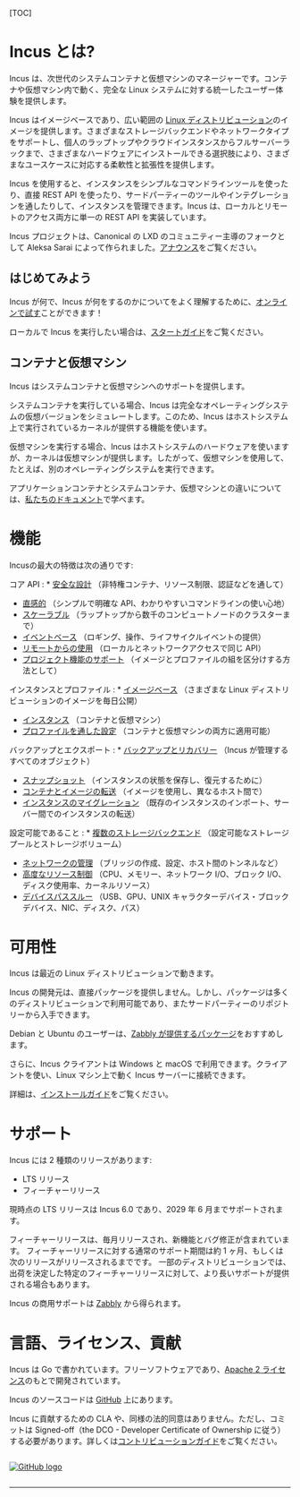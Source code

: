 [TOC]

# Incus とは? <!-- What is Incus? -->
<!--
Incus is a next generation system container and virtual machine manager. It offers a unified user experience around full Linux systems running inside containers or virtual machines.
-->
Incus は、次世代のシステムコンテナと仮想マシンのマネージャーです。コンテナや仮想マシン内で動く、完全な Linux システムに対する統一したユーザー体験を提供します。

<!--
Incus is image based and provides images for a [wide number of Linux distributions](https://images.linuxcontainers.org). It provides flexibility and scalability for various use cases, with support for different storage backends and network types and the option to install on hardware ranging from an individual laptop or cloud instance to a full server rack.
-->
Incus はイメージベースであり、広い範囲の [Linux ディストリビューション](https://images.linuxcontainers.org)のイメージを提供します。さまざまなストレージバックエンドやネットワークタイプをサポートし、個人のラップトップやクラウドインスタンスからフルサーバーラックまで、さまざまなハードウェアにインストールできる選択肢により、さまざまなユースケースに対応する柔軟性と拡張性を提供します。

<!--
When using Incus, you can manage your instances (containers and VMs) with a simple command line tool, directly through the REST API or by using third-party tools and integrations. Incus implements a single REST API for both local and remote access.
-->
Incus を使用すると、インスタンスをシンプルなコマンドラインツールを使ったり、直接 REST API を使ったり、サードパーティーのツールやインテグレーションを通したりして、インスタンスを管理できます。Incus は、ローカルとリモートのアクセス両方に単一の REST API を実装しています。

<!--
The Incus project was created by Aleksa Sarai as a community driven fork of Canonical's LXD. See here for the [announcement](/incus/announcement/).
-->
Incus プロジェクトは、Canonical の LXD のコミュニティー主導のフォークとして Aleksa Sarai によって作られました。[アナウンス](/ja/incus/announcement/)をご覧ください。

## はじめてみよう <!-- Get started -->
<!--
To get a better idea of what Incus is and what it does, you can [try it online](/incus/try-it/)!
-->
Incus が何で、Incus が何をするのかについてをよく理解するために、[オンラインで試す](/ja/incus/try-it/)ことができます！

<!--
Then if you want to run it locally, take a look at our [getting started guide](/incus/docs/main/tutorial/first_steps/).
-->
ローカルで Incus を実行したい場合は、[スタートガイド](https://incus-ja.readthedocs.io/ja/latest/tutorial/first_steps/)をご覧ください。

## コンテナと仮想マシン <!-- Containers and virtual machines -->
<!--
Incus provides support for system containers and virtual machines.
-->
Incus はシステムコンテナと仮想マシンへのサポートを提供します。

<!--
When running a system container, Incus simulates a virtual version of a full operating system. To do this, it uses the functionality provided by the kernel running on the host system.
-->
システムコンテナを実行している場合、Incus は完全なオペレーティングシステムの仮想バージョンをシミュレートします。このため、Incus はホストシステム上で実行されているカーネルが提供する機能を使います。

<!--
When running a virtual machine, Incus uses the hardware of the host system, but the kernel is provided by the virtual machine. Therefore, virtual machines can be used to run, for example, a different operating system.
-->
仮想マシンを実行する場合、Incus はホストシステムのハードウェアを使いますが、カーネルは仮想マシンが提供します。したがって、仮想マシンを使用して、たとえば、別のオペレーティングシステムを実行できます。

<!--
You can learn more about the differences between application containers, system containers and virtual machines in [our documentation](/incus/docs/main/explanation/containers_and_vms/).
-->
アプリケーションコンテナとシステムコンテナ、仮想マシンとの違いについては、[私たちのドキュメント](https://incus-ja.readthedocs.io/ja/latest/explanation/containers_and_vms/)で学べます。

# 機能 <!-- Features -->
<!--
Some of the biggest features of Incus are:
-->
Incusの最大の特徴は次の通りです:

<!--
Core API
: * [Secure by design](/incus/docs/main/security) (through unprivileged containers, resource restrictions, authentication, ...)
  * [Intuitive](/incus/docs/main/rest-api) (with a simple, clear API and crisp command line experience)
  * [Scalable](/incus/docs/main/clustering) (from containers on your laptop to clusters of thousands of compute nodes)
  * [Event based](/incus/docs/main/events) (providing logging, operation, and lifecycle events)
  * [Remote usage](/incus/docs/main/remotes) (same API used for local and network access)
  * [Project support](/incus/docs/main/projects) (as a way to compartmentalize sets of images and profiles)
-->
コア API
: * [安全な設計](https://incus-ja.readthedocs.io/ja/latest/security) （非特権コンテナ、リソース制限、認証などを通して）
  * [直感的](https://incus-ja.readthedocs.io/ja/latest/rest-api) （シンプルで明確な API、わかりやすいコマンドラインの使い心地）
  * [スケーラブル](https://incus-ja.readthedocs.io/ja/latest/clustering) （ラップトップから数千のコンピュートノードのクラスターまで）
  * [イベントベース](https://incus-ja.readthedocs.io/ja/latest/events) （ロギング、操作、ライフサイクルイベントの提供）
  * [リモートからの使用](https://incus-ja.readthedocs.io/ja/latest/remotes) （ローカルとネットワークアクセスで同じ API）
  * [プロジェクト機能のサポート](https://incus-ja.readthedocs.io/ja/latest/projects) （イメージとプロファイルの組を区分けする方法として）

<!--
Instances and profiles
: * [Image based](https://images.linuxcontainers.org) (with images for a wide variety of Linux distributions, published daily)
  * [Instances](/incus/docs/main/instances) (containers and virtual-machines)
  * [Configurable through profiles](/incus/docs/main/profiles) (applicable to both containers and virtual machines)
-->
インスタンスとプロファイル
: * [イメージベース](https://images.linuxcontainers.org) （さまざまな Linux ディストリビューションのイメージを毎日公開）
  * [インスタンス](/incus/docs/main/instances) （コンテナと仮想マシン）
  * [プロファイルを通した設定](/incus/docs/main/profiles) （コンテナと仮想マシンの両方に適用可能）

<!--
Backup and export
: * [Backup and recovery](/incus/docs/main/backup) (for all objects managed by Incus)
  * [Snapshots](/incus/docs/main/reference/instance_options/#snapshot-scheduling-and-configuration) (to save and restore the state of an instance)
  * [Container and image transfer](/incus/docs/main/image-handling) (between different hosts, using images)
  * [Instance migration](/incus/docs/main/migration) (importing existing instances or transferring them between servers)
-->
バックアップとエクスポート
: * [バックアップとリカバリー](https://incus-ja.readthedocs.io/ja/latest/backup) （Incus が管理するすべてのオブジェクト）
  * [スナップショット](https://incus-ja.readthedocs.io/ja/latest/reference/instance_options/#snapshot-scheduling-and-configuration) （インスタンスの状態を保存し、復元するために）
  * [コンテナとイメージの転送](https://incus-ja.readthedocs.io/ja/latest/image-handling) （イメージを使用し、異なるホスト間で）
  * [インスタンスのマイグレーション](https://incus-ja.readthedocs.io/ja/latest/migration) （既存のインスタンスのインポート、サーバー間でのインスタンスの転送）

<!--
Configurability
: * [Multiple storage backends](/incus/docs/main/explanation/storage/) (with configurable storage pools and storage volumes)
  * [Network management](/incus/docs/main/explanation/networks/) (including bridge creation and configuration, cross-host tunnels, ...)
  * [Advanced resource control](/incus/docs/main/reference/instance_options/#resource-limits) (CPU, memory, network I/O, block I/O, disk usage and kernel resources)
  * [Device passthrough](/incus/docs/main/reference/devices/) (USB, GPU, unix character and block devices, NICs, disks and paths)
-->
設定可能であること
: * [複数のストレージバックエンド](https://incus-ja.readthedocs.io/ja/latest/explanation/storage/) （設定可能なストレージプールとストレージボリューム）
  * [ネットワークの管理](https://incus-ja.readthedocs.io/ja/latest/explanation/networks/) （ブリッジの作成、設定、ホスト間のトンネルなど）
  * [高度なリソース制御](https://incus-ja.readthedocs.io/ja/latest/reference/instance_options/#resource-limits) （CPU、メモリー、ネットワーク I/O、ブロック I/O、ディスク使用率、カーネルリソース）
  * [デバイスパススルー](https://incus-ja.readthedocs.io/ja/latest/reference/devices/) （USB、GPU、UNIX キャラクターデバイス・ブロックデバイス、NIC、ディスク、パス）


# 可用性 <!-- Availability -->
<!--
Incus works on any recent Linux distribution.
-->
Incus は最近の Linux ディストリビューションで動きます。

<!--
Incus upstream doesn't directly provide packages, but packages are available in a number of distributions or can be found in 3rd party repositories.
-->
Incus の開発元は、直接パッケージを提供しません。しかし、パッケージは多くのディストリビューションで利用可能であり、またサードパーティーのリポジトリーから入手できます。

<!--
For Debian and Ubuntu users, we recommend the [packages provided by Zabbly](https://github.com/zabbly/incus).
-->
Debian と Ubuntu のユーザーは、[Zabbly が提供するパッケージ](https://github.com/zabbly/incus)をおすすめします。

<!--
In addition, the Incus client is available for Windows and macOS. You can use the client to connect to an Incus server running on a Linux machine.
-->
さらに、Incus クライアントは Windows と macOS で利用できます。クライアントを使い、Linux マシン上で動く Incus サーバーに接続できます。

<!--
More details can be found in our [installation guide](/incus/docs/main/reference/devices/).
-->
詳細は、[インストールガイド](https://incus-ja.readthedocs.io/ja/latest/installing/)をご覧ください。

# サポート <!-- Support -->
<!--
Incus has two kind of releases:
-->
Incus には 2 種類のリリースがあります:

 * LTS リリース <!-- LTS releases -->
 * フィーチャーリリース <!-- Feature releases -->

<!--
The current LTS release is Incus 6.0 and is supported until June 2029.
-->
現時点の LTS リリースは Incus 6.0 であり、2029 年 6 月までサポートされます。

<!--
Feature releases are pushed out every month or so and contain new features as well as bugfixes.
The normal support length for those releases is of about a month, or until the next release comes out. 
Some Linux distributions might offer longer support for particular feature releases that they decided to ship.
-->
フィーチャーリリースは、毎月リリースされ、新機能とバグ修正が含まれています。
フィーチャーリリースに対する通常のサポート期間は約 1 ヶ月、もしくは次のリリースがリリースされるまでです。
一部のディストリビューションでは、出荷を決定した特定のフィーチャーリリースに対して、より長いサポートが提供される場合もあります。

<!--
Commercial support for Incus can be obtained from [Zabbly](https://zabbly.com/incus).
-->
Incus の商用サポートは [Zabbly](https://zabbly.com/incus) から得られます。

# 言語、ライセンス、貢献 <!-- Language, licensing and contributions -->
<!--
Incus is written in Go. It is free software and developed under the [Apache 2 license](https://www.apache.org/licenses/LICENSE-2.0).
-->
Incus は Go で書かれています。フリーソフトウェアであり、[Apache 2 ライセンス](https://www.apache.org/licenses/LICENSE-2.0)のもとで開発されています。

<!--
The Incus source code is available on [GitHub](https://github.com/lxc/incus).
-->
Incus のソースコードは [GitHub](https://github.com/lxc/incus) 上にあります。

<!--
There are no CLA or similar legal agreements required to contribute to Incus. However, we require commits be signed-off (following the DCO - Developer Certificate of Ownership). See the [Contribution guidelines](/incus/docs/main/contributing/) for more information.
-->
Incus に貢献するための CLA や、同様の法的同意はありません。ただし、コミットは Signed-off（the DCO - Developer Certificate of Ownership に従う）する必要があります。詳しくは[コントリビューションガイド](https://incus-ja.readthedocs.io/ja/latest/contributing/)をご覧ください。

[<img src="/static/img/GitHub_Logo.png" alt="GitHub logo" style="display:block;float:none;margin-left:auto;margin-right:auto;padding:1em 0;max-height:120px"/>](https://github.com/lxc/incus)
******
